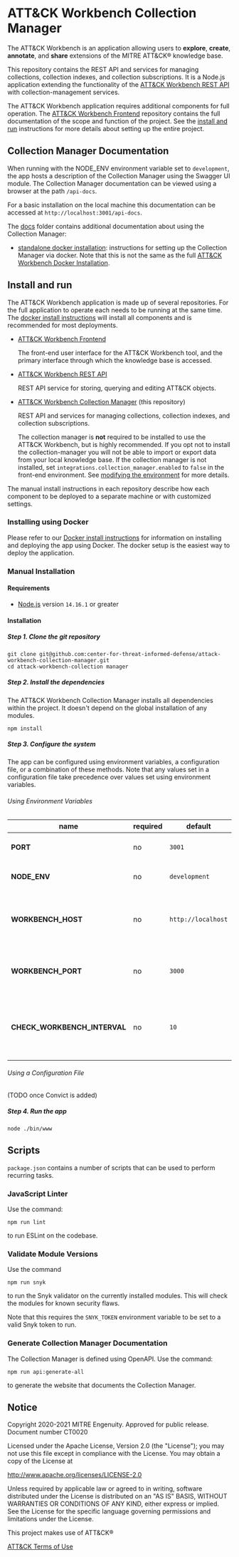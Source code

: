 # ATT&CK Workbench Collection Manager

The ATT&CK Workbench is an application allowing users to **explore**, **create**, **annotate**, and **share** extensions of the MITRE ATT&CK® knowledge base. 

This repository contains the REST API and services for managing collections, collection indexes, and collection subscriptions. It is a Node.js application extending the functionality of the [ATT&CK Workbench REST API](https://github.com/center-for-threat-informed-defense/attack-workbench-rest-api) with collection-management services.

The ATT&CK Workbench application requires additional components for full operation. The [ATT&CK Workbench Frontend](https://github.com/center-for-threat-informed-defense/attack-workbench-frontend) repository contains the full documentation of the scope and function of the project. See the [install and run](#install-and-run) instructions for more details about setting up the entire project.

## Collection Manager Documentation

When running with the NODE_ENV environment variable set to `development`, the app hosts a description of the Collection Manager using the Swagger UI module.
The Collection Manager documentation can be viewed using a browser at the path `/api-docs`.

For a basic installation on the local machine this documentation can be accessed at `http://localhost:3001/api-docs`.

The [docs](/docs/README.md) folder contains additional documentation about using the Collection Manager:
- [standalone docker installation](/docs/docker.md): instructions for setting up the Collection Manager via docker. Note that this is not the same as the full [ATT&CK Workbench Docker Installation](https://github.com/center-for-threat-informed-defense/attack-workbench-frontend/blob/master/docs/docker-compose.md).

## Install and run

The ATT&CK Workbench application is made up of several repositories. For the full application to operate each needs to be running at the same time. The [docker install instructions](https://github.com/center-for-threat-informed-defense/attack-workbench-frontend/blob/master/docs/docker-compose.md) will install all components and is recommended for most deployments.
- [ATT&CK Workbench Frontend](https://github.com/center-for-threat-informed-defense/attack-workbench-frontend) 
  
  The front-end user interface for the ATT&CK Workbench tool, and the primary interface through which the knowledge base is accessed.
- [ATT&CK Workbench REST API](https://github.com/center-for-threat-informed-defense/attack-workbench-rest-api)

  REST API service for storing, querying and editing ATT&CK objects.
- [ATT&CK Workbench Collection Manager](https://github.com/center-for-threat-informed-defense/attack-workbench-collection-manager)  (this repository)

  REST API and services for managing collections, collection indexes, and collection subscriptions. 
  
  The collection manager is **not** required to be installed to use the ATT&CK Workbench, but is highly recommended. If you opt not to install the collection-manager you will not be able to import or export data from your local knowledge base. If the collection manager is not installed, set `integrations.collection_manager.enabled` to `false` in the front-end environment. See [modifying the environment](https://github.com/center-for-threat-informed-defense/attack-workbench-frontend#modifying-the-environment) for more details.

The manual install instructions in each repository describe how each component to be deployed to a separate machine or with customized settings. 

### Installing using Docker
Please refer to our [Docker install instructions](https://github.com/center-for-threat-informed-defense/attack-workbench-frontend/blob/master/docs/docker-compose.md) for information on installing and deploying the app using Docker. The docker setup is the easiest way to deploy the application.

### Manual Installation

#### Requirements

- [Node.js](https://nodejs.org) version `14.16.1` or greater

#### Installation

##### Step 1. Clone the git repository

```
git clone git@github.com:center-for-threat-informed-defense/attack-workbench-collection-manager.git
cd attack-workbench-collection manager
```

##### Step 2. Install the dependencies

The ATT&CK Workbench Collection Manager installs all dependencies within the project.
It doesn't depend on the global installation of any modules.

```
npm install
```

##### Step 3. Configure the system

The app can be configured using environment variables, a configuration file, or a combination of these methods.
Note that any values set in a configuration file take precedence over values set using environment variables.

###### Using Environment Variables

| name                         | required | default            | description                                                        |
|------------------------------|----------|--------------------|--------------------------------------------------------------------|
| **PORT**                     | no       | `3001`             | Port the HTTP server should listen on                              |
| **NODE_ENV**                 | no       | `development`      | Environment that the app is running in                             |
| **WORKBENCH_HOST**           | no       | `http://localhost` | The hostname where the [ATT&CK Workbench REST API](https://github.com/center-for-threat-informed-defense/attack-workbench-rest-api) is running  |
| **WORKBENCH_PORT**           | no       | `3000`             | The port where the [ATT&CK Workbench REST API](https://github.com/center-for-threat-informed-defense/attack-workbench-rest-api) is running   |
| **CHECK_WORKBENCH_INTERVAL** | no       | `10`               | The frequency in seconds of synchronization with the [ATT&CK Workbench REST API](https://github.com/center-for-threat-informed-defense/attack-workbench-rest-api)   |

###### Using a Configuration File

(TODO once Convict is added)

##### Step 4. Run the app

```
node ./bin/www
```

## Scripts

`package.json` contains a number of scripts that can be used to perform recurring tasks.

### JavaScript Linter

Use the command:

`npm run lint`

to run ESLint on the codebase.

### Validate Module Versions

Use the command

`npm run snyk`

to run the Snyk validator on the currently installed modules.
This will check the modules for known security flaws.

Note that this requires the `SNYK_TOKEN` environment variable to be set to a valid Snyk token to run.

### Generate Collection Manager Documentation

The Collection Manager is defined using OpenAPI.
Use the command:

`npm run api:generate-all`

to generate the website that documents the Collection Manager.

## Notice 

Copyright 2020-2021 MITRE Engenuity. Approved for public release. Document number CT0020

Licensed under the Apache License, Version 2.0 (the "License"); you may not use this file except in compliance with the License. You may obtain a copy of the License at 

http://www.apache.org/licenses/LICENSE-2.0 

Unless required by applicable law or agreed to in writing, software distributed under the License is distributed on an "AS IS" BASIS, WITHOUT WARRANTIES OR CONDITIONS OF ANY KIND, either express or implied. See the License for the specific language governing permissions and limitations under the License. 

This project makes use of ATT&CK®

[ATT&CK Terms of Use](https://attack.mitre.org/resources/terms-of-use/)
